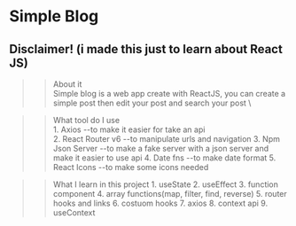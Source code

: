 # Simple Blog

## Disclaimer! (i made this just to learn about React JS)

>> About it <br>
    Simple blog is a web app create with ReactJS, you can create a simple post then edit your post and search your post \

>> What tool do I use \
    1. Axios --to make it easier for take an api \
    2. React Router v6 --to  manipulate urls and navigation
    3. Npm Json Server --to make a fake server with a json server and make it easier to use api
    4. Date fns --to make date format
    5. React Icons --to make some icons needed

>> What I learn in this project
    1. useState
    2. useEffect
    3. function component
    4. array functions(map, filter, find, reverse)
    5. router hooks and links
    6. costuom hooks
    7. axios 
    8. context api
    9. useContext

